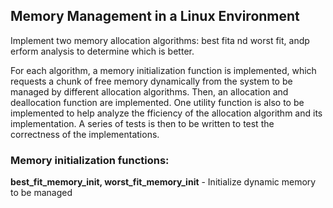 ## Memory Management in a Linux Environment

Implement two memory allocation algorithms: best fita nd worst fit, andp erform analysis to determine which is better.

For each algorithm, a memory initialization function is implemented, which requests a chunk of free memory dynamically from the system to be managed by different allocation algorithms. Then, an allocation and deallocation function are implemented. One utility function is also to be implemented to help analyze the fficiency of the allocation algorithm and its implementation. A series of tests is then to be written to test the correctness of the implementations.

### Memory initialization functions:
<strong>best_fit_memory_init, worst_fit_memory_init</strong> - Initialize dynamic memory to be managed

